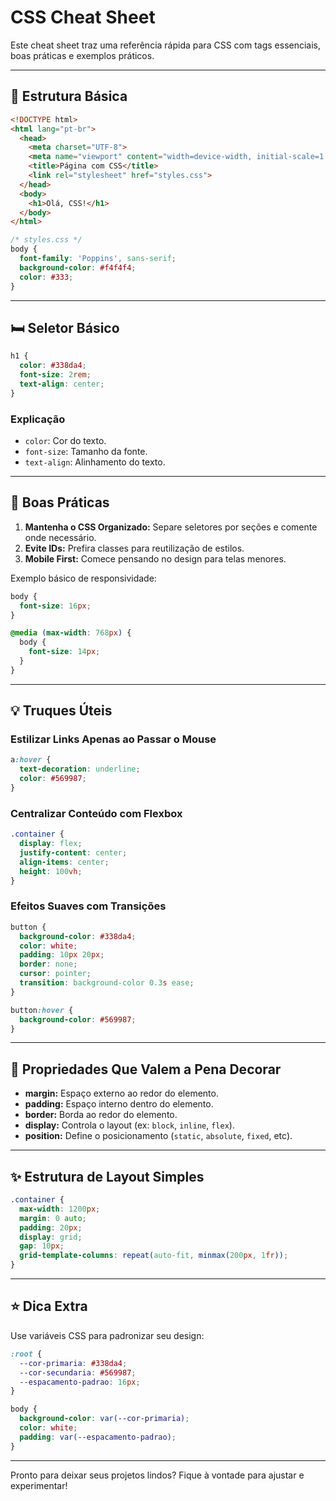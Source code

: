 # CSS Cheat Sheet

Este cheat sheet traz uma referência rápida para CSS com tags essenciais, boas práticas e exemplos práticos.

---

## 🔗 Estrutura Básica
```html
<!DOCTYPE html>
<html lang="pt-br">
  <head>
    <meta charset="UTF-8">
    <meta name="viewport" content="width=device-width, initial-scale=1.0">
    <title>Página com CSS</title>
    <link rel="stylesheet" href="styles.css">
  </head>
  <body>
    <h1>Olá, CSS!</h1>
  </body>
</html>
```
```css
/* styles.css */
body {
  font-family: 'Poppins', sans-serif;
  background-color: #f4f4f4;
  color: #333;
}
```

---

## 🛏 Seletor Básico
```css
h1 {
  color: #338da4;
  font-size: 2rem;
  text-align: center;
}
```
### Explicação
- `color`: Cor do texto.
- `font-size`: Tamanho da fonte.
- `text-align`: Alinhamento do texto.

---

## 🔧 Boas Práticas
1. **Mantenha o CSS Organizado:** Separe seletores por seções e comente onde necessário.
2. **Evite IDs:** Prefira classes para reutilização de estilos.
3. **Mobile First:** Comece pensando no design para telas menores.

Exemplo básico de responsividade:
```css
body {
  font-size: 16px;
}

@media (max-width: 768px) {
  body {
    font-size: 14px;
  }
}
```

---

## 💡 Truques Úteis
### Estilizar Links Apenas ao Passar o Mouse
```css
a:hover {
  text-decoration: underline;
  color: #569987;
}
```
### Centralizar Conteúdo com Flexbox
```css
.container {
  display: flex;
  justify-content: center;
  align-items: center;
  height: 100vh;
}
```
### Efeitos Suaves com Transições
```css
button {
  background-color: #338da4;
  color: white;
  padding: 10px 20px;
  border: none;
  cursor: pointer;
  transition: background-color 0.3s ease;
}

button:hover {
  background-color: #569987;
}
```
---

## 🌱 Propriedades Que Valem a Pena Decorar
- **margin:** Espaço externo ao redor do elemento.
- **padding:** Espaço interno dentro do elemento.
- **border:** Borda ao redor do elemento.
- **display:** Controla o layout (ex: `block`, `inline`, `flex`).
- **position:** Define o posicionamento (`static`, `absolute`, `fixed`, etc).

---

## ✨ Estrutura de Layout Simples
```css
.container {
  max-width: 1200px;
  margin: 0 auto;
  padding: 20px;
  display: grid;
  gap: 10px;
  grid-template-columns: repeat(auto-fit, minmax(200px, 1fr));
}
```
---

## ⭐ Dica Extra
Use variáveis CSS para padronizar seu design:
```css
:root {
  --cor-primaria: #338da4;
  --cor-secundaria: #569987;
  --espacamento-padrao: 16px;
}

body {
  background-color: var(--cor-primaria);
  color: white;
  padding: var(--espacamento-padrao);
}
```
---

Pronto para deixar seus projetos lindos? Fique à vontade para ajustar e experimentar!
